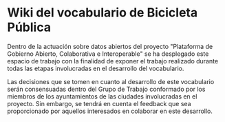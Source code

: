 # Wiki del vocabulario de Bicicleta Pública

Dentro de la actuación sobre datos abiertos del proyecto "Plataforma de Gobierno Abierto, Colaborativa e Interoperable" se ha desplegado este espacio de trabajo con la finalidad de exponer el trabajo realizado durante todas las etapas involucradas en el desarrollo del vocabulario.

Las decisiones que se tomen en cuanto al desarrollo de este vocabulario serán consensuadas dentro del Grupo de Trabajo conformado por los miembros de los ayuntamientos de las ciudades involucradas en el proyecto. Sin embargo, se tendrá en cuenta el feedback que sea proporcionado por aquellos interesados en colaborar en este desarrollo.
